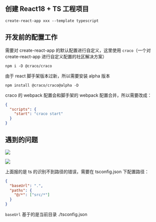 ## 创建 React18 + TS 工程项目

```shell
create-react-app xxx --template typescript
```

## 开发前的配置工作

需要对 create-react-app 的默认配置进行自定义，这里使用 `craco`（一个对 create-react-app 进行自定义配置的社区解决方案）

```shell
npm i -D @craco/craco
```

由于 react 脚手架版本过新，所以需要安装 alpha 版本

```shell
npm install @craco/craco@alpha -D
```

craco 的 webpack 配置会和脚手架的 webpack 配置合并，所以需要改成：

```json
{
  "scripts": {
    "start": "craco start"
  }
}
```

## 遇到的问题

![](https://tva1.sinaimg.cn/large/008vOhrAly1hbj24qv625j30ze06c0ts.jpg)

![](https://s2.loli.net/2023/02/28/b4ELV5Zz8YfvsHA.png)

上面报的是 ts 的识别不到路径的错误，需要在 tsconfig.json 下配置路径：

```json
{
  "baseUrl": ".",
  "paths": {
    "@/*": ["src/*"]
  }
}
```

`baseUrl` 基于的是当前目录 ./tsconfig.json
